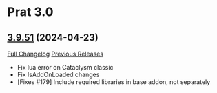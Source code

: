 # Prat 3.0

## [3.9.51](https://github.com/Legacy-of-Sylvanaar/prat-3-0/tree/3.9.51) (2024-04-23)
[Full Changelog](https://github.com/Legacy-of-Sylvanaar/prat-3-0/compare/3.9.50...3.9.51) [Previous Releases](https://github.com/Legacy-of-Sylvanaar/prat-3-0/releases)

- Fix lua error on Cataclysm classic  
- Fix IsAddOnLoaded changes  
- [Fixes #179] Include required libraries in base addon, not separately  
